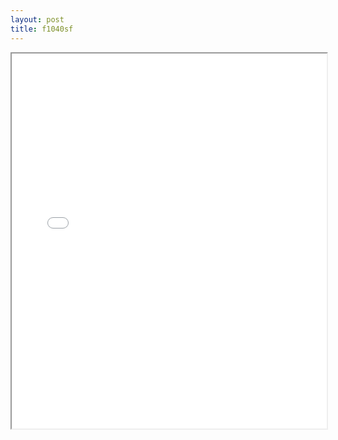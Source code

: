 ```yaml
---
layout: post
title: f1040sf
---
```


<div class="pdf-container">
<iframe src="/ea/assets/pdfs/misc/f1040sf.pdf" height="600" width="100%" allowFullScreen="true"></iframe>
</div>

